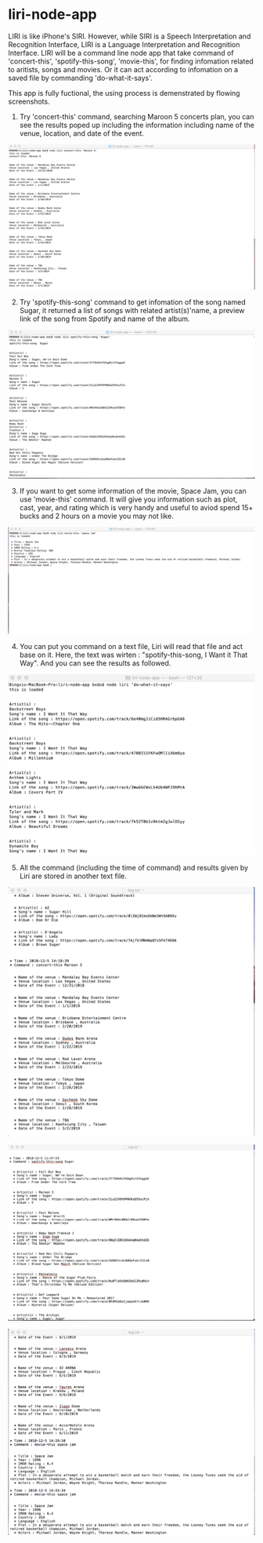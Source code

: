 # liri-node-app
LIRI is like iPhone's SIRI. However, while SIRI is a Speech Interpretation and Recognition Interface, LIRI is a Language Interpretation and Recognition Interface. LIRI will be a command line node app that take command of 'concert-this', 'spotify-this-song', 'movie-this', for finding infomation related to aritists, songs and movies. Or it can act according to infomation on a saved file by commanding 'do-what-it-says'.

This app is fully fuctional, the using process is demenstrated by flowing screenshots.

1. Try 'concert-this' command, searching Maroon 5 concerts plan, you can see the results poped up including the information including name of the venue, location, and date of the event.

![Alt text](./screenshots/concert-this.png?raw=true "Optional Title")

2. Try 'spotify-this-song' command to get infomation of the song named Sugar, it returned a list of songs with related artist(s)'name, a preview link of the song from Spotify and name of the album.

![Alt text](./screenshots/spotify-this.png?raw=true "Optional Title")
  
3. If you want to get some information of the movie, Space Jam, you can use 'movie-this' command. It will give you information such as plot, cast, year, and rating which is very handy and useful to aviod spend 15+ bucks and 2 hours on a movie you may not like. 

![Alt text](./screenshots/movie-this.png?raw=true "Optional Title")

4. You can put you command on a text file, Liri will read that file and act base on it. Here, the text was wirten : "spotify-this-song, I Want it That Way". And you can see the results as followed.

![Alt text](./screenshots/do-what-it-says.png?raw=true "Optional Title")

5. All the command (including the time of command) and results given by Liri are stored in another text file.

![Alt text](./screenshots/concert-this-log.png?raw=true "Optional Title")

![Alt text](./screenshots/spotify-log-info.png?raw=true "Optional Title")

![Alt text](./screenshots/Movie-this-log.png?raw=true "Optional Title")
